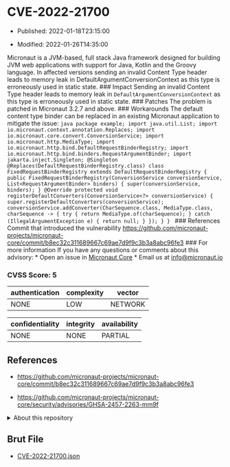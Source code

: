 # CVE-2022-21700

- Published: 2022-01-18T23:15:00

- Modified: 2022-01-26T14:35:00

Micronaut is a JVM-based, full stack Java framework designed for building JVM web applications with support for Java, Kotlin and the Groovy language. In affected versions sending an invalid Content Type header leads to memory leak in DefaultArgumentConversionContext as this type is erroneously used in static state. ### Impact Sending an invalid Content Type header leads to memory leak in `DefaultArgumentConversionContext` as this type is erroneously used in static state. ### Patches The problem is patched in Micronaut 3.2.7 and above. ### Workarounds The default content type binder can be replaced in an existing Micronaut application to mitigate the issue: ```java package example; import java.util.List; import io.micronaut.context.annotation.Replaces; import io.micronaut.core.convert.ConversionService; import io.micronaut.http.MediaType; import io.micronaut.http.bind.DefaultRequestBinderRegistry; import io.micronaut.http.bind.binders.RequestArgumentBinder; import jakarta.inject.Singleton; @Singleton @Replaces(DefaultRequestBinderRegistry.class) class FixedRequestBinderRegistry extends DefaultRequestBinderRegistry { public FixedRequestBinderRegistry(ConversionService conversionService, List<RequestArgumentBinder> binders) { super(conversionService, binders); } @Override protected void registerDefaultConverters(ConversionService<?> conversionService) { super.registerDefaultConverters(conversionService); conversionService.addConverter(CharSequence.class, MediaType.class, charSequence -> { try { return MediaType.of(charSequence); } catch (IllegalArgumentException e) { return null; } }); } } ``` ### References Commit that introduced the vulnerability https://github.com/micronaut-projects/micronaut-core/commit/b8ec32c311689667c69ae7d9f9c3b3a8abc96fe3 ### For more information If you have any questions or comments about this advisory: * Open an issue in [Micronaut Core](https://github.com/micronaut-projects/micronaut-core/issues) * Email us at [info@micronaut.io](mailto:info@micronaut.io)

### CVSS Score: **5**

| authentication | complexity | vector |
| --- | --- | --- |
| NONE | LOW | NETWORK |

| confidentiality | integrity | availability |
| --- | --- | --- |
| NONE | NONE | PARTIAL |

## References

* https://github.com/micronaut-projects/micronaut-core/commit/b8ec32c311689667c69ae7d9f9c3b3a8abc96fe3

* https://github.com/micronaut-projects/micronaut-core/security/advisories/GHSA-2457-2263-mm9f

<details>
<summary>About this repository</summary> 

  This repository is part of the project [Live Hack CVE](https://github.com/Live-Hack-CVE). Main website can be found [www.live-hack.org](https://www.live-hack.org) 
  
  Made by [Sn0wAlice](https://github.com/Sn0wAlice) for the people that care about security and need to have a feed of the latest CVEs. Hope you enjoy it, don't forget to star the repo and follow me on [Twitter](https://twitter.com/Sn0wAlice) and [Github](https://github.com/Sn0wAlice). And that is my [personnal website](https://www.alice-snow.me/)

  - [Home Page](https://github.com/Live-Hack-CVE)
  - [Framework](https://github.com/Live-Hack-CVE/cve-framework)
  - [CVE database](https://github.com/Live-Hack-CVE/full_database)
  - [Changelog](https://github.com/Live-Hack-CVE/Changelog)
</details>

## Brut File

* [CVE-2022-21700.json](https://raw.githubusercontent.com/Live-Hack-CVE/full_database/main/cves/2022/CVE-2022-21700.json)

